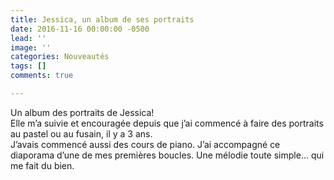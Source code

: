 ```yaml
---
title: Jessica, un album de ses portraits
date: 2016-11-16 00:00:00 -0500
lead: ''
image: ''
categories: Nouveautés
tags: []
comments: true

---
```

Un album des portraits de Jessica!  
Elle m’a suivie et encouragée depuis que j’ai commencé à faire des portraits au pastel ou au fusain, il y a 3 ans.  
J’avais commencé aussi des cours de piano. J’ai accompagné ce diaporama d’une de mes premières boucles. Une mélodie toute simple… qui me fait du bien.